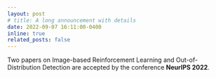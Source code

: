 ```yaml
---
layout: post
# title: A long announcement with details
date: 2022-09-07 16:11:00-0400
inline: true
related_posts: false
---
```


Two papers on Image-based Reinforcement Learning and Out-of-Distribution Detection are accepted by the conference **NeurIPS 2022**.
